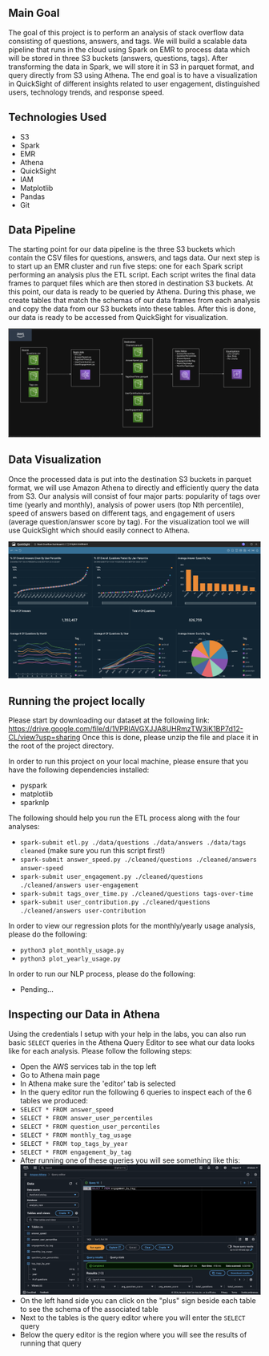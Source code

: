 ## Main Goal

The goal of this project is to perform an analysis of stack overflow data consisting of questions, answers, and tags. We will build a scalable data pipeline that runs in the cloud using Spark on EMR to process data which will be stored in three S3 buckets (answers, questions, tags). After transforming the data in Spark, we will store it in S3 in parquet format, and query directly from S3 using Athena. The end goal is to have a visualization in QuickSight of different insights related to user engagement, distinguished users, technology trends, and response speed.

## Technologies Used

- S3
- Spark
- EMR
- Athena
- QuickSight
- IAM
- Matplotlib
- Pandas
- Git

## Data Pipeline

The starting point for our data pipeline is the three S3 buckets which contain the CSV files for questions, answers, and tags data. Our next step is to start up an EMR cluster and run five steps: one for each Spark script performing an analysis plus the ETL script. Each script writes the final data frames to parquet files which are then stored in destination S3 buckets. At this point, our data is ready to be queried by Athena. During this phase, we create tables that match the schemas of our data frames from each analysis and copy the data from our S3 buckets into these tables. After this is done, our data is ready to be accessed from QuickSight for visualization.

![Design](./assets/design.png "Design")

## Data Visualization

Once the processed data is put into the destination S3 buckets in parquet format, we will use Amazon Athena to directly and efficiently query the data from S3. Our analysis will consist of four major parts: popularity of tags over time (yearly and monthly), analysis of power users (top Nth percentile), speed of answers based on different tags, and engagement of users (average question/answer score by tag). For the visualization tool we will use QuickSight which should easily connect to Athena.

![Dashboard](./assets/dashboard.png "Dashboard")

## Running the project locally
Please start by downloading our dataset at the following link: https://drive.google.com/file/d/1VPRlAVGXJJA8UHRmzTW3iK1BP7d12-CL/view?usp=sharing
Once this is done, please unzip the file and place it in the root of the project directory. 

In order to run this project on your local machine, please ensure that you have the following dependencies installed:
  - pyspark
  - matplotlib
  - sparknlp

The following should help you run the ETL process along with the four analyses:
  - `spark-submit etl.py ./data/questions ./data/answers ./data/tags cleaned` (make sure you run this script first!)
  - `spark-submit answer_speed.py ./cleaned/questions ./cleaned/answers answer-speed`
  - `spark-submit user_engagement.py ./cleaned/questions ./cleaned/answers user-engagement`
  - `spark-submit tags_over_time.py ./cleaned/questions tags-over-time`
  - `spark-submit user_contribution.py ./cleaned/questions ./cleaned/answers user-contribution`

In order to view our regression plots for the monthly/yearly usage analysis, please do the following:
  - `python3 plot_monthly_usage.py`
  - `python3 plot_yearly_usage.py`

In order to run our NLP process, please do the following:
  - Pending...

## Inspecting our Data in Athena
Using the credentials I setup with your help in the labs, you can also run basic `SELECT` queries in the Athena Query Editor to see what our data looks like for each analysis. Please follow the following steps:

  - Open the AWS services tab in the top left
  - Go to Athena main page
  - In Athena make sure the 'editor' tab is selected
  - In the query editor run the following 6 queries to inspect each of the 6 tables we produced:
  - `SELECT * FROM answer_speed`
  - `SELECT * FROM answer_user_percentiles`
  - `SELECT * FROM question_user_percentiles`
  - `SELECT * FROM monthly_tag_usage`
  - `SELECT * FROM top_tags_by_year`
  - `SELECT * FROM engagement_by_tag`
  - After running one of these queries you will see something like this:
![Athena](./assets/athena.png "Athena")
  - On the left hand side you can click on the "plus" sign beside each table to see the schema of the associated table
  - Next to the tables is the query editor where you will enter the `SELECT` query
  - Below the query editor is the region where you will see the results of running that query
